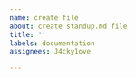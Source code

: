```yaml
---
name: create file
about: create standup.md file
title: ''
labels: documentation
assignees: J4cky1ove

---
```



